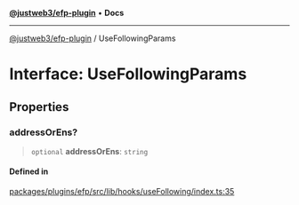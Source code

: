 [**@justweb3/efp-plugin**](../README.md) • **Docs**

***

[@justweb3/efp-plugin](../globals.md) / UseFollowingParams

# Interface: UseFollowingParams

## Properties

### addressOrEns?

> `optional` **addressOrEns**: `string`

#### Defined in

[packages/plugins/efp/src/lib/hooks/useFollowing/index.ts:35](https://github.com/JustaName-id/JustaName-sdk/blob/dc845c10af242e3ca87d95ef392516ac0bfa8b95/packages/plugins/efp/src/lib/hooks/useFollowing/index.ts#L35)
